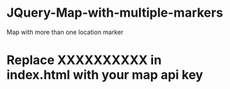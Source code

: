 # JQuery-Map-with-multiple-markers
Map with more than one location marker
# Replace XXXXXXXXXX in index.html with your map api key
